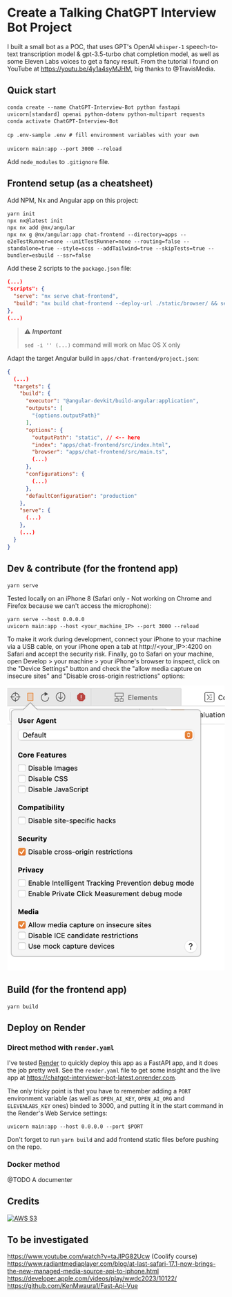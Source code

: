 # Create a Talking ChatGPT Interview Bot Project

I built a small bot as a POC, that uses GPT's OpenAI `whisper-1` speech-to-text transcription model & gpt-3.5-turbo chat completion model, as well as some Eleven Labs voices to get a fancy result.
From the tutorial I found on YouTube at https://youtu.be/4y1a4syMJHM, big thanks to @TravisMedia.

## Quick start

```shell
conda create --name ChatGPT-Interview-Bot python fastapi uvicorn[standard] openai python-dotenv python-multipart requests
conda activate ChatGPT-Interview-Bot

cp .env-sample .env # fill environment variables with your own

uvicorn main:app --port 3000 --reload
```

Add `node_modules` to `.gitignore` file.

## Frontend setup (as a cheatsheet)

Add NPM, Nx and Angular app on this project:

```shell
yarn init
npx nx@latest init
npx nx add @nx/angular
npx nx g @nx/angular:app chat-frontend --directory=apps --e2eTestRunner=none --unitTestRunner=none --routing=false --standalone=true --style=scss --addTailwind=true --skipTests=true --bundler=esbuild --ssr=false
```

Add these 2 scripts to the `package.json` file:

```json
(...)
"scripts": {
  "serve": "nx serve chat-frontend",
  "build": "nx build chat-frontend --deploy-url ./static/browser/ && sed -i '' 's/favicon.ico/.\\/static\\/browser\\/favicon.ico/g' static/browser/index.html"
},
(...)
```

> :warning: **_Important_**
>
> `sed -i '' (...)` command will work on Mac OS X only

Adapt the target Angular build in `apps/chat-frontend/project.json`:

```json
{
  (...)
  "targets": {
    "build": {
      "executor": "@angular-devkit/build-angular:application",
      "outputs": [
        "{options.outputPath}"
      ],
      "options": {
        "outputPath": "static", // <-- here
        "index": "apps/chat-frontend/src/index.html",
        "browser": "apps/chat-frontend/src/main.ts",
        (...)
      },
      "configurations": {
        (...)
      },
      "defaultConfiguration": "production"
    },
    "serve": {
      (...)
    },
    (...)
  }
}
```

## Dev & contribute (for the frontend app)

```shell
yarn serve
```

Tested locally on an iPhone 8 (Safari only - Not working on Chrome and Firefox because we can't access the microphone):

```shell
yarn serve --host 0.0.0.0
uvicorn main:app --host <your_machine_IP> --port 3000 --reload
```

To make it work during development, connect your iPhone to your machine via a USB cable, on your iPhone open a tab at http://<your_IP>:4200 on Safari and accept the security risk.
Finally, go to Safari on your machine, open Develop > your machine > your iPhone's browser to inspect, click on the "Device Settings" button and check the "allow media capture on insecure sites" and "Disable cross-origin restrictions" options:

![alt text](Safari-allow-media-capture-on-insecure-sites.png)

## Build (for the frontend app)

```shell
yarn build
```

## Deploy on Render

### Direct method with `render.yaml`

I've tested [Render](https://dashboard.render.com/web) to quickly deploy this app as a FastAPI app, and it does the job pretty well. See the `render.yaml` file to get some insight and the live app at https://chatgpt-interviewer-bot-latest.onrender.com.

The only tricky point is that you have to remember adding a `PORT` environment variable (as well as `OPEN_AI_KEY`, `OPEN_AI_ORG` and `ELEVENLABS_KEY` ones) binded to 3000, and putting it in the start command in the Render's Web Service settings:

```shell
uvicorn main:app --host 0.0.0.0 --port $PORT
```

Don't forget to run `yarn build` and add frontend static files before pushing on the repo.

### Docker method

@TODO A documenter

## Credits

[![AWS S3](https://yt3.googleusercontent.com/ytc/AIdro_l00TDaIm6OxCv6eJtOwdn2RHbFjeUJ8OJYVGmgdA4pEQ=s160-c-k-c0x00ffffff-no-rj)](https://www.youtube.com/@TravisMedia 'Travis Media')

## To be investigated

https://www.youtube.com/watch?v=taJlPG82Ucw (Coolify course)
https://www.radiantmediaplayer.com/blog/at-last-safari-17.1-now-brings-the-new-managed-media-source-api-to-iphone.html
https://developer.apple.com/videos/play/wwdc2023/10122/
https://github.com/KenMwaura1/Fast-Api-Vue
